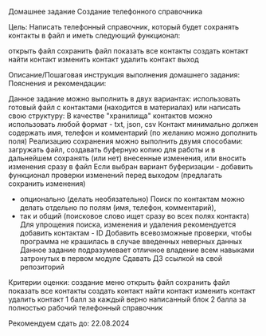 Домашнее задание
Создание телефонного справочника

Цель:
Написать телефонный справочник, который будет сохранять контакты в файл и иметь следующий функционал:

открыть файл
сохранить файл
показать все контакты
создать контакт
найти контакт
изменить контакт
удалить контакт
выход

Описание/Пошаговая инструкция выполнения домашнего задания:
Пояснения и рекомендации:

Данное задание можно выполнить в двух вариантах: использовать готовый файл с контактами (находится в материалах) 
или написать свою структуру:
В качестве "хранилища" контактов можно использовать любой формат - txt, json, csv
Контакт минимально должен содержать имя, телефон и комментарий (по желанию можно дополнить поля)
Реализацию сохранения можно выполнить двумя способами: загружать файл, создавать буферную копию для работы и
в дальнейшем сохранять (или нет) внесенные изменения, или вносить изменения сразу в файл
Если выбран вариант буферизации - добавить функционал проверки изменений перед выходом (предлагать сохранить изменения) 
- опционально (делать необязательно)
Поиск по контактам можно делать отдельно по полям (имя, телефон, комментарий), 
- так и общий (поисковое слово ищет сразу во всех полях контакта)
Для упрощения поиска, изменения и удаления рекомендуется добавить контактам - ID
Добавить всевозможные проверки, чтобы программа не крашилась в случае введенных неверных данных
Данное задание подразумевает отличное владение всем навыками затронутых в первом модуле
Сдавать ДЗ ссылкой на свой репозиторий

Критерии оценки:
создание меню
открыть файл
сохранить файл
показать все контакты
создать контакт
найти контакт
изменить контакт
удалить контакт
1 балл за каждый верно написанный блок
2 балла за полностью рабочий телефонный справочник

Рекомендуем сдать до: 22.08.2024